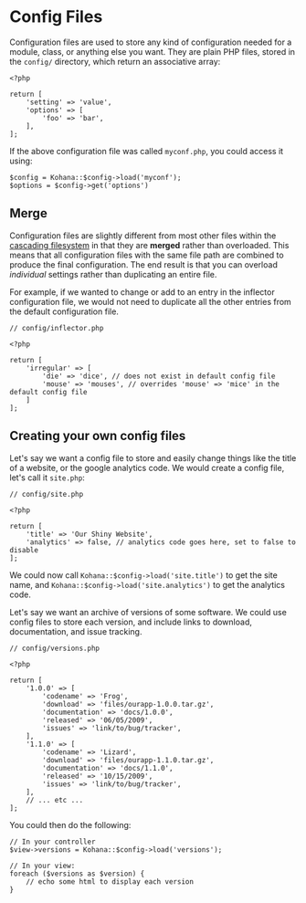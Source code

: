 # Config Files

Configuration files are used to store any kind of configuration needed for a module, class, or anything else you want. They are plain PHP files, stored in the `config/` directory, which return an associative array:

    <?php

    return [
        'setting' => 'value',
        'options' => [
            'foo' => 'bar',
        ],
    ];

If the above configuration file was called `myconf.php`, you could access it using:

    $config = Kohana::$config->load('myconf');
    $options = $config->get('options')

## Merge

Configuration files are slightly different from most other files within the [cascading filesystem](files) in that they are **merged** rather than overloaded. This means that all configuration files with the same file path are combined to produce the final configuration. The end result is that you can overload *individual* settings rather than duplicating an entire file.

For example, if we wanted to change or add to an entry in the inflector configuration file, we would not need to duplicate all the other entries from the default configuration file.

    // config/inflector.php

    <?php

    return [
        'irregular' => [
            'die' => 'dice', // does not exist in default config file
            'mouse' => 'mouses', // overrides 'mouse' => 'mice' in the default config file
        ]
    ];


## Creating your own config files

Let's say we want a config file to store and easily change things like the title of a website, or the google analytics code. We would create a config file, let's call it `site.php`:

    // config/site.php

    <?php

    return [
        'title' => 'Our Shiny Website',
        'analytics' => false, // analytics code goes here, set to false to disable
    ];

We could now call `Kohana::$config->load('site.title')` to get the site name, and `Kohana::$config->load('site.analytics')` to get the analytics code.

Let's say we want an archive of versions of some software. We could use config files to store each version, and include links to download, documentation, and issue tracking.

    // config/versions.php

    <?php

    return [
        '1.0.0' => [
            'codename' => 'Frog',
            'download' => 'files/ourapp-1.0.0.tar.gz',
            'documentation' => 'docs/1.0.0',
            'released' => '06/05/2009',
            'issues' => 'link/to/bug/tracker',
        ],
        '1.1.0' => [
            'codename' => 'Lizard',
            'download' => 'files/ourapp-1.1.0.tar.gz',
            'documentation' => 'docs/1.1.0',
            'released' => '10/15/2009',
            'issues' => 'link/to/bug/tracker',
        ],
        // ... etc ...
    ];

You could then do the following:

    // In your controller
    $view->versions = Kohana::$config->load('versions');

    // In your view:
    foreach ($versions as $version) {
        // echo some html to display each version
    }
